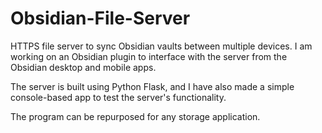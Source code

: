 # Obsidian-File-Server

HTTPS file server to sync Obsidian vaults between multiple devices. I am working on an Obsidian plugin to interface with the server from the Obsidian desktop and mobile apps.

The server is built using Python Flask, and I have also made a simple console-based app to test the server's functionality.

The program can be repurposed for any storage application. 
